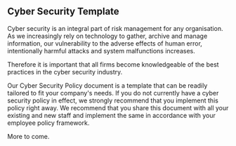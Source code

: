 ## Cyber Security Template
Cyber security is an integral part of risk management for any organisation. As we increasingly rely on technology to gather, archive and manage information, our vulnerability to the adverse effects of human error, intentionally harmful attacks and system malfunctions increases.

Therefore it is important that all firms become knowledgeable of the best practices in the cyber security industry.

Our Cyber Security Policy document is a template that can be readily tailored to fit your company's needs. If you do not currently have a cyber security policy in effect, we strongly recommend that you implement this policy right away. We recommend that you share this document with all your existing and new staff and implement the same in accordance with your employee policy framework.

More to come.